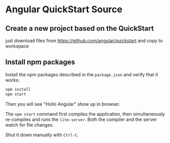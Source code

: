 # Angular QuickStart Source


## Create a new project based on the QuickStart

just download files from  https://github.com/angular/quickstart and copy to workspace


## Install npm packages


Install the npm packages described in the `package.json` and verify that it works:

```bash
npm install
npm start
```

Then you will see "Hollo Angular" show up in browser.

The `npm start` command first compiles the application, 
then simultaneously re-compiles and runs the `lite-server`.
Both the compiler and the server watch for file changes.

Shut it down manually with `Ctrl-C`.



